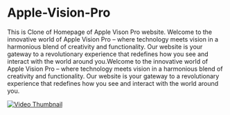 # Apple-Vision-Pro
This is Clone of Homepage of Apple Vison Pro website.
Welcome to the innovative world of Apple Vision Pro – where technology meets vision in a harmonious blend of creativity and functionality. Our website is your gateway to a revolutionary experience that redefines how you see and interact with the world around you.Welcome to the innovative world of Apple Vision Pro – where technology meets vision in a harmonious blend of creativity and functionality. Our website is your gateway to a revolutionary experience that redefines how you see and interact with the world around you.

[![Video Thumbnail](https://your-repo-url.com/thumbnail.png)](https://www.youtube.com/watch?v=your-video-id)
